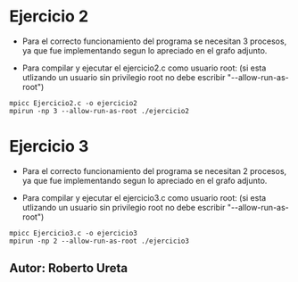 # Ejercicio 2
- Para el correcto funcionamiento del programa se necesitan 3 procesos,
ya que fue implementando segun lo apreciado en el grafo adjunto.

- Para compilar y ejecutar el ejercicio2.c como usuario root:
(si esta utlizando un usuario sin privilegio root no debe 
escribir "--allow-run-as-root")

```
mpicc Ejercicio2.c -o ejercicio2
mpirun -np 3 --allow-run-as-root ./ejercicio2
```

# Ejercicio 3
- Para el correcto funcionamiento del programa se necesitan 2 procesos,
ya que fue implementando segun lo apreciado en el grafo adjunto.

- Para compilar y ejecutar el ejercicio3.c como usuario root:
(si esta utlizando un usuario sin privilegio root no debe 
escribir "--allow-run-as-root")

```
mpicc Ejercicio3.c -o ejercicio3
mpirun -np 2 --allow-run-as-root ./ejercicio3
```



## Autor: Roberto Ureta